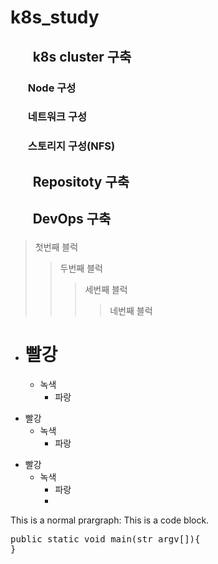 # k8s_study
## <ol> k8s cluster 구축 </ol>
### <ul> Node 구성 </ul>
### <ul> 네트워크 구성 </ul>
### <ul> 스토리지 구성(NFS) </ul>
## <ol> Repositoty 구축 </ol>
## <ol> DevOps 구축 </ol>
>첫번째 블럭
>>두번째 블럭
>>>세번째 블럭
>>>>네번째 블럭
* # 빨강
  * 녹색
    * 파랑
+ 빨강
  + 녹색
    + 파랑
- 빨강
  - 녹색
    - 파랑 
    - 
This is a normal prargraph:
 This is a code block.

<pre>public static void main(str argv[]){
}
</pre>
